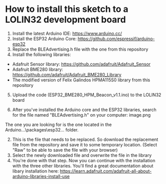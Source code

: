 # How to install this sketch to a LOLIN32 development board

1. Install the latest Arduino IDE: https://www.arduino.cc/
2. Install the ESP32 Arduino Core: https://github.com/espressif/arduino-esp32
3. Replace the BLEAdvertising.h file with the one from this repository
4. Install the following libraries:
  * Adafruit Sensor library: https://github.com/adafruit/Adafruit_Sensor
  * Adafruit BME280 library: https://github.com/adafruit/Adafruit_BME280_Library
  * The modified version of Felix Galindos HPMA115S0 library from this repository
5. Upload the code (ESP32_BME280_HPM_Beacon_v1.1.ino) to the LOLIN32 board


1. After you've installed the Arduino core and the ESP32 libraries, search for the file named "BLEAdvertising.h" on your computer:
image.png

The one you are looking for is the one located in the Arduino...\packages\esp32\... folder.

2. This is the file that needs to be replaced. So download the replacement file from the repository and save it to some temporary location. (Select "Raw" to be able to save the file with your browser)
3. Select the newly downloaded file and overwrite the file in the library 
4. You're done with that step. Now you can continue with the installation with the three other libraries. You'll find a great documentation about libary installation here: https://learn.adafruit.com/adafruit-all-about-arduino-libraries-install-use
